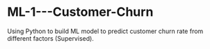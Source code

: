 # ML-1---Customer-Churn
Using Python to build ML model to predict customer churn rate from different factors (Supervised).
